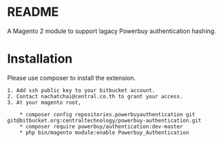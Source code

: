 # README #

A Magento 2 module to support lagacy Powerbuy authentication hashing.

# Installation

Please use composer to install the extension. 

    1. Add ssh public key to your bitbucket account.
    2. Contact nachatchai@central.co.th to grant your access.
    3. At your magento root, 

        * composer config repositories.powerbuyauthentication git git@bitbucket.org:centraltechnology/powerbuy-authentication.git
        * composer require powerbuy/authentication:dev-master
        * php bin/magento module:enable Powerbuy_Authentication